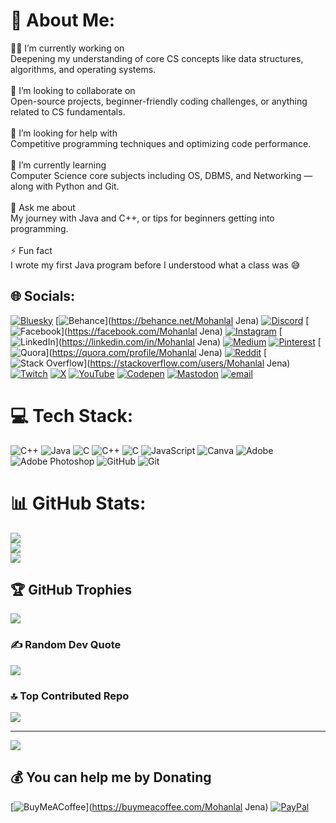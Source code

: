 # 💫 About Me:
🧑‍💻 I’m currently working on<br>Deepening my understanding of core CS concepts like data structures, algorithms, and operating systems.<br><br>🤝 I’m looking to collaborate on<br>Open-source projects, beginner-friendly coding challenges, or anything related to CS fundamentals.<br><br>🤲 I’m looking for help with<br>Competitive programming techniques and optimizing code performance.<br><br>🌱 I’m currently learning<br>Computer Science core subjects including OS, DBMS, and Networking — along with Python and Git.<br><br>💬 Ask me about<br>My journey with Java and C++, or tips for beginners getting into programming.<br><br>⚡ Fun fact<br>I wrote my first Java program before I understood what a class was 😅


## 🌐 Socials:
[![Bluesky](https://img.shields.io/badge/bluesky-0285FF?style=for-the-badge&logo=bluesky&logoColor=%23FFFFFF)](https://bsky.app/profile/@mohanlaljena.bsky.social) [![Behance](https://img.shields.io/badge/Behance-1769ff?logo=behance&logoColor=white)](https://behance.net/Mohanlal Jena) [![Discord](https://img.shields.io/badge/Discord-%237289DA.svg?logo=discord&logoColor=white)](https://discord.gg/https://discord.gg/jfDtCjVH) [![Facebook](https://img.shields.io/badge/Facebook-%231877F2.svg?logo=Facebook&logoColor=white)](https://facebook.com/Mohanlal Jena) [![Instagram](https://img.shields.io/badge/Instagram-%23E4405F.svg?logo=Instagram&logoColor=white)](https://instagram.com/mohanlaljena) [![LinkedIn](https://img.shields.io/badge/LinkedIn-%230077B5.svg?logo=linkedin&logoColor=white)](https://linkedin.com/in/Mohanlal Jena) [![Medium](https://img.shields.io/badge/Medium-12100E?logo=medium&logoColor=white)](https://medium.com/@Mohan) [![Pinterest](https://img.shields.io/badge/Pinterest-%23E60023.svg?logo=Pinterest&logoColor=white)](https://pinterest.com/mohanlaljena) [![Quora](https://img.shields.io/badge/Quora-%23B92B27.svg?logo=Quora&logoColor=white)](https://quora.com/profile/Mohanlal Jena) [![Reddit](https://img.shields.io/badge/Reddit-%23FF4500.svg?logo=Reddit&logoColor=white)](https://reddit.com/user/Anonbie_) [![Stack Overflow](https://img.shields.io/badge/-Stackoverflow-FE7A16?logo=stack-overflow&logoColor=white)](https://stackoverflow.com/users/Mohanlal Jena) [![Twitch](https://img.shields.io/badge/Twitch-%239146FF.svg?logo=Twitch&logoColor=white)](https://twitch.tv/mohanlaljena) [![X](https://img.shields.io/badge/X-black.svg?logo=X&logoColor=white)](https://x.com/jena_mohanlal) [![YouTube](https://img.shields.io/badge/YouTube-%23FF0000.svg?logo=YouTube&logoColor=white)](https://youtube.com/@Anonbie) [![Codepen](https://img.shields.io/badge/Codepen-000000?logo=codepen&logoColor=white)](https://codepen.io/Mohanlaljena) [![Mastodon](https://img.shields.io/badge/-MASTODON-%232B90D9?logo=mastodon&logoColor=white)](https://mastodon.social/@@Mohanlaljena) [![email](https://img.shields.io/badge/Email-D14836?logo=gmail&logoColor=white)](mailto:mohanlaljena@gmail.com) 

# 💻 Tech Stack:
![C++](https://img.shields.io/badge/c++-%2300599C.svg?style=plastic&logo=c%2B%2B&logoColor=white) ![Java](https://img.shields.io/badge/java-%23ED8B00.svg?style=plastic&logo=openjdk&logoColor=white) ![C](https://img.shields.io/badge/c-%2300599C.svg?style=plastic&logo=c&logoColor=white) ![C++](https://img.shields.io/badge/c++-%2300599C.svg?style=plastic&logo=c%2B%2B&logoColor=white) ![C](https://img.shields.io/badge/c-%2300599C.svg?style=plastic&logo=c&logoColor=white) ![JavaScript](https://img.shields.io/badge/javascript-%23323330.svg?style=plastic&logo=javascript&logoColor=%23F7DF1E) ![Canva](https://img.shields.io/badge/Canva-%2300C4CC.svg?style=plastic&logo=Canva&logoColor=white) ![Adobe](https://img.shields.io/badge/adobe-%23FF0000.svg?style=plastic&logo=adobe&logoColor=white) ![Adobe Photoshop](https://img.shields.io/badge/adobe%20photoshop-%2331A8FF.svg?style=plastic&logo=adobe%20photoshop&logoColor=white) ![GitHub](https://img.shields.io/badge/github-%23121011.svg?style=plastic&logo=github&logoColor=white) ![Git](https://img.shields.io/badge/git-%23F05033.svg?style=plastic&logo=git&logoColor=white)
# 📊 GitHub Stats:
![](https://github-readme-stats.vercel.app/api?username=mohanlaljena&theme=dark&hide_border=false&include_all_commits=false&count_private=false)<br/>
![](https://nirzak-streak-stats.vercel.app/?user=mohanlaljena&theme=dark&hide_border=false)<br/>
![](https://github-readme-stats.vercel.app/api/top-langs/?username=mohanlaljena&theme=dark&hide_border=false&include_all_commits=false&count_private=false&layout=compact)

## 🏆 GitHub Trophies
![](https://github-profile-trophy.vercel.app/?username=mohanlaljena&theme=radical&no-frame=false&no-bg=false&margin-w=4)

### ✍️ Random Dev Quote
![](https://quotes-github-readme.vercel.app/api?type=horizontal&theme=radical)

### 🔝 Top Contributed Repo
![](https://github-contributor-stats.vercel.app/api?username=mohanlaljena&limit=5&theme=dark&combine_all_yearly_contributions=true)

---
[![](https://visitcount.itsvg.in/api?id=mohanlaljena&icon=9&color=5)](https://visitcount.itsvg.in)

  ## 💰 You can help me by Donating
  [![BuyMeACoffee](https://img.shields.io/badge/Buy%20Me%20a%20Coffee-ffdd00?style=for-the-badge&logo=buy-me-a-coffee&logoColor=black)](https://buymeacoffee.com/Mohanlal Jena) [![PayPal](https://img.shields.io/badge/PayPal-00457C?style=for-the-badge&logo=paypal&logoColor=white)](https://paypal.me/MohanlalJena2006) 

  
<!-- Proudly created with GPRM ( https://gprm.itsvg.in ) -->
